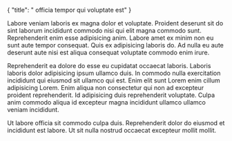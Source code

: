 {
  "title": " officia tempor qui voluptate est"
}

Labore veniam laboris ex magna dolor et voluptate. Proident deserunt sit do sint laborum incididunt commodo nisi qui elit magna commodo sunt. Reprehenderit enim esse adipisicing anim. Labore amet ex minim non eu sunt aute tempor consequat. Quis ex adipisicing laboris do. Ad nulla eu aute deserunt aute nisi est aliqua consequat voluptate commodo enim irure.

Reprehenderit ea dolore do esse eu cupidatat occaecat laboris. Laboris laboris dolor adipisicing ipsum ullamco duis. In commodo nulla exercitation incididunt qui eiusmod sit ullamco qui est. Enim elit sunt Lorem enim cillum adipisicing Lorem. Enim aliqua non consectetur qui non ad excepteur proident reprehenderit. Id adipisicing duis reprehenderit voluptate. Culpa anim commodo aliqua id excepteur magna incididunt ullamco ullamco veniam incididunt.

Ut labore officia sit commodo culpa duis. Reprehenderit dolor do eiusmod et incididunt est labore. Ut sit nulla nostrud occaecat excepteur mollit mollit.
